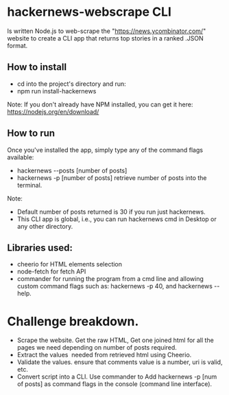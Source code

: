 # hackernews-webscrape CLI

Is written Node.js to web-scrape the "https://news.ycombinator.com/" 
website to create a CLI app that returns top stories in a ranked .JSON format.


## How to install
 * cd into the project's directory and run:
 * npm run install-hackernews

Note: If you don't already have NPM installed, you can get it here: https://nodejs.org/en/download/

## How to run
Once you've installed the app, simply type any of the command flags available: 
 * hackernews --posts [number of posts]  
 * hackernews -p [number of posts]  retrieve number of posts into the terminal. 

 Note:
 * Default number of posts returned is 30 if you run just hackernews. 
 * This CLI app is global, i.e., you can run hackernews cmd in Desktop or any other directory.

## Libraries used:
- cheerio for HTML elements selection
- node-fetch for fetch API
- commander for running the program from a cmd line and allowing custom command flags
  such as: hackernews -p 40, and hackernews --help.

# Challenge breakdown.

- Scrape the website. Get the raw HTML, Get one joined html for all the pages we need depending on number of posts required.
- Extract the values  needed from retrieved html using Cheerio.
- Validate the values. ensure that comments value is a number, uri is valid, etc.
- Convert script into a CLI. Use commander to Add hackernews -p [num of posts] as command flags in the console (command line interface).
